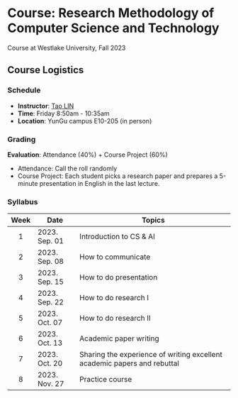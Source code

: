 # Course: Research Methodology of Computer Science and Technology
Course at Westlake University, Fall 2023

## Course Logistics
### Schedule
* **Instructor**: [Tao LIN](https://lins-lab.github.io/)
* **Time**: Friday 8:50am - 10:35am
* **Location**: YunGu campus E10-205 (in person)

### Grading
**Evaluation**: Attendance (40%) + Course Project (60%)
* Attendance: Call the roll randomly
* Course Project: Each student picks a research paper and prepares a 5-minute presentation in English in the last lecture.

### Syllabus
| Week 	| Date              | Topics                                                                      |
|:----:	|------             |------                                                                       |
|   1  	| 2023. Sep. 01     | Introduction to CS & AI                                                     |
|   2  	| 2023. Sep. 08     | How to communicate                                                          |
|   3  	| 2023. Sep. 15     | How to do presentation                                                      |
|   4  	| 2023. Sep. 22     | How to do research I                                                        |
|   5  	| 2023. Oct. 07     | How to do research II                                                       |
|   6  	| 2023. Oct. 13     | Academic paper writing                                                      |
|   7  	| 2023. Oct. 20     | Sharing the experience of writing excellent academic papers and rebuttal    |
|   8  	| 2023. Nov. 27     | Practice course                                                             |
